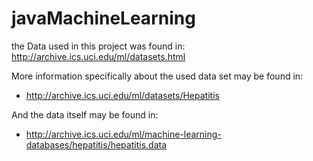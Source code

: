 # javaMachineLearning

the Data used in this project was found in: http://archive.ics.uci.edu/ml/datasets.html

More information specifically about the used data set may be found in:

* http://archive.ics.uci.edu/ml/datasets/Hepatitis

And the data itself may be found in:

* http://archive.ics.uci.edu/ml/machine-learning-databases/hepatitis/hepatitis.data
